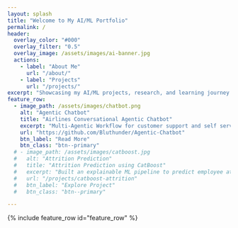 ```yaml
---
layout: splash
title: "Welcome to My AI/ML Portfolio"
permalink: /
header:
  overlay_color: "#000"
  overlay_filter: "0.5"
  overlay_image: /assets/images/ai-banner.jpg
  actions:
    - label: "About Me"
      url: "/about/"
    - label: "Projects"
      url: "/projects/"
excerpt: "Showcasing my AI/ML projects, research, and learning journey."
feature_row:
  - image_path: /assets/images/chatbot.png
    alt: "Agentic Chatbot"
    title: "Airlines Conversational Agentic Chatbot"
    excerpt: "Multi-Agentic Workflow for customer support and self service for airlines agent"
    url: "https://github.com/Bluthunder/Agentic-Chatbot"
    btn_label: "Read More"
    btn_class: "btn--primary"
  # - image_path: /assets/images/catboost.jpg
  #   alt: "Attrition Prediction"
  #   title: "Attrition Prediction using CatBoost"
  #   excerpt: "Built an explainable ML pipeline to predict employee attrition with SHAP-based feature importance."
  #   url: "/projects/catboost-attrition"
  #   btn_label: "Explore Project"
  #   btn_class: "btn--primary"

---
```


{% include feature_row id="feature_row" %}
